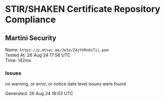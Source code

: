 # STIR/SHAKEN Certificate Repository Compliance

## Martini Security

Name: `https://p.mtsec.me/2e5a/Z4zYVRnOiTii.pem`\
Tested At: 26 Aug 24 17:56 UTC\
Time: 142ms

### Issues

no warning, or error, or notice date level issues were found

Generated: 26 Aug 24 18:03 UTC